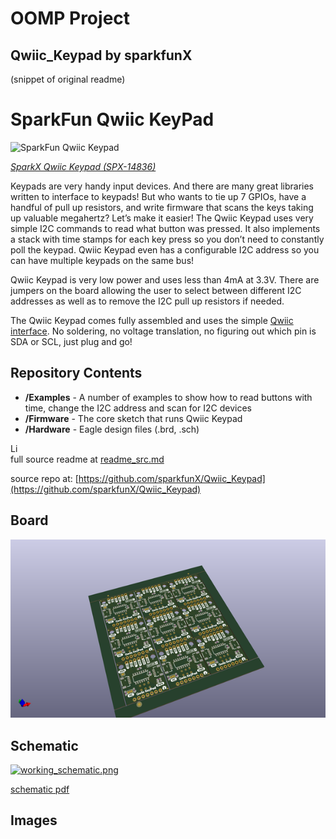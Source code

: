 # OOMP Project  
## Qwiic_Keypad  by sparkfunX  
  
(snippet of original readme)  
  
SparkFun Qwiic KeyPad  
========================================  
  
![SparkFun Qwiic Keypad](https://cdn.sparkfun.com//assets/parts/1/2/8/5/4/Qwiic-Keypad-Example.jpg)  
  
[*SparkX Qwiic Keypad (SPX-14836)*](https://www.sparkfun.com/products/14836)  
  
Keypads are very handy input devices. And there are many great libraries written to interface to keypads! But who wants to tie up 7 GPIOs, have a handful of pull up resistors, and write firmware that scans the keys taking up valuable megahertz? Let’s make it easier! The Qwiic Keypad uses very simple I2C commands to read what button was pressed. It also implements a stack with time stamps for each key press so you don’t need to constantly poll the keypad. Qwiic Keypad even has a configurable I2C address so you can have multiple keypads on the same bus!  
  
Qwiic Keypad is very low power and uses less than 4mA at 3.3V. There are jumpers on the board allowing the user to select between different I2C addresses as well as to remove the I2C pull up resistors if needed.  
  
The Qwiic Keypad comes fully assembled and uses the simple [Qwiic interface](https://www.sparkfun.com/qwiic). No soldering, no voltage translation, no figuring out which pin is SDA or SCL, just plug and go!  
  
Repository Contents  
-------------------  
  
* **/Examples** - A number of examples to show how to read buttons with time, change the I2C address and scan for I2C devices  
* **/Firmware** - The core sketch that runs Qwiic Keypad  
* **/Hardware** - Eagle design files (.brd, .sch)  
  
Li  
  full source readme at [readme_src.md](readme_src.md)  
  
source repo at: [https://github.com/sparkfunX/Qwiic_Keypad](https://github.com/sparkfunX/Qwiic_Keypad)  
## Board  
  
[![working_3d.png](working_3d_600.png)](working_3d.png)  
## Schematic  
  
[![working_schematic.png](working_schematic_600.png)](working_schematic.png)  
  
[schematic pdf](working_schematic.pdf)  
## Images  
